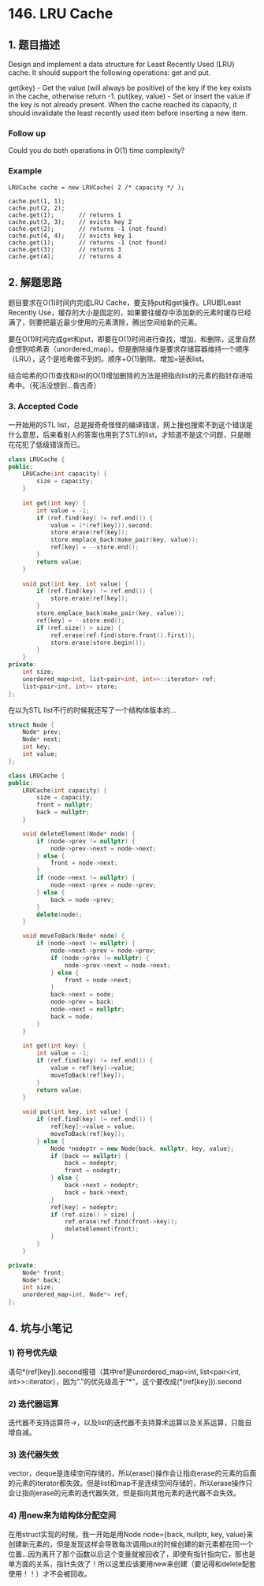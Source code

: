 # 146. LRU Cache

## 1. 题目描述
Design and implement a data structure for Least Recently Used (LRU) cache. It should support the following operations: get and put.

get(key) - Get the value (will always be positive) of the key if the key exists in the cache, otherwise return -1.
put(key, value) - Set or insert the value if the key is not already present. When the cache reached its capacity, it should invalidate the least recently used item before inserting a new item.

### Follow up
Could you do both operations in O(1) time complexity?

### Example
```
LRUCache cache = new LRUCache( 2 /* capacity */ );

cache.put(1, 1);
cache.put(2, 2);
cache.get(1);       // returns 1
cache.put(3, 3);    // evicts key 2
cache.get(2);       // returns -1 (not found)
cache.put(4, 4);    // evicts key 1
cache.get(1);       // returns -1 (not found)
cache.get(3);       // returns 3
cache.get(4);       // returns 4
```

## 2. 解题思路
题目要求在O(1)时间内完成LRU Cache，要支持put和get操作。LRU即Least Recently Use，缓存的大小是固定的，如果要往缓存中添加新的元素时缓存已经满了，则要把最近最少使用的元素清除，腾出空间给新的元素。

要在O(1)时间完成get和put，即要在O(1)时间进行查找，增加，和删除，这里自然会想到哈希表（unordered_map）。但是删除操作是要求存储容器维持一个顺序（LRU），这个是哈希做不到的。顺序+O(1)删除、增加=链表list。

结合哈希的O(1)查找和list的O(1)增加删除的方法是把指向list的元素的指针存进哈希中。（死活没想到...昏古奇）

### 3. Accepted Code
一开始用的STL list，总是报奇奇怪怪的编译错误，网上搜也搜索不到这个错误是什么意思，后来看别人的答案也用到了STL的list，才知道不是这个问题，只是眼花花犯了低级错误而已。
```cpp
class LRUCache {
public:
    LRUCache(int capacity) {
        size = capacity;
    }
    
    int get(int key) {
        int value = -1;
        if (ref.find(key) != ref.end()) {
            value = (*(ref[key])).second;
            store.erase(ref[key]);
            store.emplace_back(make_pair(key, value));
            ref[key] = --store.end();
        }
        return value;
    }
    
    void put(int key, int value) {
        if (ref.find(key) != ref.end()) {
            store.erase(ref[key]);
        }
        store.emplace_back(make_pair(key, value));
        ref[key] = --store.end();
        if (ref.size() > size) {
            ref.erase(ref.find(store.front().first));
            store.erase(store.begin());
        }
    }
private:
    int size;
    unordered_map<int, list<pair<int, int>>::iterator> ref;
    list<pair<int, int>> store;
};
```
在以为STL list不行的时候我还写了一个结构体版本的...
```cpp
struct Node {
    Node* prev;
    Node* next;
    int key;
    int value;
};

class LRUCache {
public:
    LRUCache(int capacity) {
        size = capacity;
        front = nullptr;
        back = nullptr;
    }

    void deleteElement(Node* node) {
        if (node->prev != nullptr) {
            node->prev->next = node->next;
        } else {
            front = node->next;
        }
        if (node->next != nullptr) {
            node->next->prev = node->prev;
        } else {
            back = node->prev;
        }
        delete(node);
    }

    void moveToBack(Node* node) {
        if (node->next != nullptr) {
            node->next->prev = node->prev;
            if (node->prev != nullptr) {
                node->prev->next = node->next;
            } else {
                front = node->next;
            }
            back->next = node;
            node->prev = back;
            node->next = nullptr;
            back = node;
        }
    }
    
    int get(int key) {
        int value = -1;
        if (ref.find(key) != ref.end()) {
            value = ref[key]->value;
            moveToBack(ref[key]);
        }
        return value;
    }
    
    void put(int key, int value) {
        if (ref.find(key) != ref.end()) {
            ref[key]->value = value;
            moveToBack(ref[key]);
        } else {
            Node *nodeptr = new Node{back, nullptr, key, value};
            if (back == nullptr) {
                back = nodeptr;
                front = nodeptr;
            } else {
                back->next = nodeptr;
                back = back->next;
            }
            ref[key] = nodeptr;
            if (ref.size() > size) {
                ref.erase(ref.find(front->key));
                deleteElement(front);
            }
        }
    }

private:
    Node* front;
    Node* back;
    int size;
    unordered_map<int, Node*> ref;
};
```

## 4. 坑与小笔记
### 1) 符号优先级
语句*(ref[key]).second报错（其中ref是unordered_map<int, list<pair<int, int>>::iterator），因为"."的优先级高于"\*"。这个要改成(\*(ref[key])).second

### 2) 迭代器运算
迭代器不支持运算符->，以及list的迭代器不支持算术运算以及关系运算，只能自增自减。

### 3) 迭代器失效
vector，deque是连续空间存储的，所以erase()操作会让指向erase的元素的后面的元素的iterator都失效。但是list和map不是连续空间存储的，所以erase操作只会让指向erase的元素的迭代器失效，但是指向其他元素的迭代器不会失效。

### 4) 用new来为结构体分配空间
在用struct实现的时候，我一开始是用Node node={back, nullptr, key, value}来创建新元素的，但是发现这样会导致每次调用put的时候创建的新元素都在同一个位置...因为离开了那个函数以后这个变量就被回收了，即使有指针指向它，那也是单方面的关系，指针失效了！所以这里应该要用new来创建（要记得和delete配套使用！！）才不会被回收。